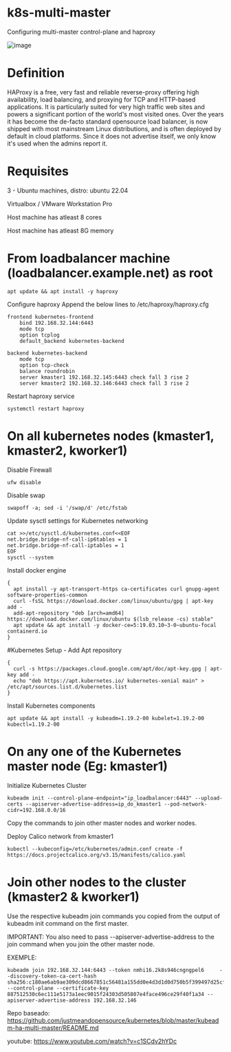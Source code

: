 # k8s-multi-master
Configuring multi-master control-plane and haproxy

![image](https://user-images.githubusercontent.com/86851766/208912472-5a6697a4-85b1-4202-ab81-296840bb4072.png)

# Definition

HAProxy is a free, very fast and reliable reverse-proxy offering high availability, load balancing, and proxying for TCP and HTTP-based applications. It is particularly suited for very high traffic web sites and powers a significant portion of the world's most visited ones. Over the years it has become the de-facto standard opensource load balancer, is now shipped with most mainstream Linux distributions, and is often deployed by default in cloud platforms. Since it does not advertise itself, we only know it's used when the admins report it.

# Requisites

3 - Ubuntu machines,  distro: ubuntu  22.04

Virtualbox / VMware Workstation Pro

Host machine has atleast 8 cores

Host machine has atleast 8G memory

# From loadbalancer machine (loadbalancer.example.net) as root
```
apt update && apt install -y haproxy
```
Configure haproxy
Append the below lines to /etc/haproxy/haproxy.cfg
```
frontend kubernetes-frontend
    bind 192.168.32.144:6443
    mode tcp
    option tcplog
    default_backend kubernetes-backend

backend kubernetes-backend
    mode tcp
    option tcp-check
    balance roundrobin
    server kmaster1 192.168.32.145:6443 check fall 3 rise 2
    server kmaster2 192.168.32.146:6443 check fall 3 rise 2
```

Restart haproxy service
```
systemctl restart haproxy
```

# On all kubernetes nodes (kmaster1, kmaster2, kworker1)

Disable Firewall

```
ufw disable
```

Disable swap
```
swapoff -a; sed -i '/swap/d' /etc/fstab
```

Update sysctl settings for Kubernetes networking

```
cat >>/etc/sysctl.d/kubernetes.conf<<EOF
net.bridge.bridge-nf-call-ip6tables = 1
net.bridge.bridge-nf-call-iptables = 1
EOF
sysctl --system
```

Install docker engine

```
{
  apt install -y apt-transport-https ca-certificates curl gnupg-agent software-properties-common
  curl -fsSL https://download.docker.com/linux/ubuntu/gpg | apt-key add -
  add-apt-repository "deb [arch=amd64] https://download.docker.com/linux/ubuntu $(lsb_release -cs) stable"
  apt update && apt install -y docker-ce=5:19.03.10~3-0~ubuntu-focal containerd.io
}
```

#Kubernetes Setup - Add Apt repository

```
{
  curl -s https://packages.cloud.google.com/apt/doc/apt-key.gpg | apt-key add -
  echo "deb https://apt.kubernetes.io/ kubernetes-xenial main" > /etc/apt/sources.list.d/kubernetes.list
}
```

Install Kubernetes components

```
apt update && apt install -y kubeadm=1.19.2-00 kubelet=1.19.2-00 kubectl=1.19.2-00
```

#  On any one of the Kubernetes master node (Eg: kmaster1)

Initialize Kubernetes Cluster

```
kubeadm init --control-plane-endpoint="ip_loadbalancer:6443" --upload-certs --apiserver-advertise-address=ip_do_kmaster1 --pod-network-cidr=192.168.0.0/16
```

Copy the commands to join other master nodes and worker nodes.

Deploy Calico network from kmaster1

```
kubectl --kubeconfig=/etc/kubernetes/admin.conf create -f https://docs.projectcalico.org/v3.15/manifests/calico.yaml
```

# Join other nodes to the cluster (kmaster2 & kworker1)

Use the respective kubeadm join commands you copied from the output of kubeadm init command on the first master.

IMPORTANT: You also need to pass --apiserver-advertise-address to the join command when you join the other master node.

EXEMPLE:  

```
kubeadm join 192.168.32.144:6443 --token nmhi16.2k8s946cngngpel6     --discovery-token-ca-cert-hash sha256:c180ae6ab9ae309dcd8667851c56481a155dd0e4d3d1d0d750b5f399497d25cf     --control-plane --certificate-key 887512530c6ec111e5173a1eec9015f24303d505807e4face496ce29f40f1a34 --apiserver-advertise-address 192.168.32.146
```

Repo baseado: https://github.com/justmeandopensource/kubernetes/blob/master/kubeadm-ha-multi-master/README.md

youtube: https://www.youtube.com/watch?v=c1SCdv2hYDc
